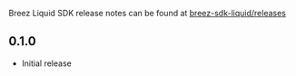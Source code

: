 Breez Liquid SDK release notes can be found at [breez-sdk-liquid/releases](https://github.com/breez/breez-sdk-liquid/releases/)

## 0.1.0

* Initial release